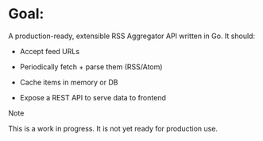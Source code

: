# Goal:
A production-ready, extensible RSS Aggregator API written in Go. It should:

- Accept feed URLs

- Periodically fetch + parse them (RSS/Atom)

- Cache items in memory or DB

- Expose a REST API to serve data to frontend

> [!NOTE]
> This is a work in progress. It is not yet ready for production use.